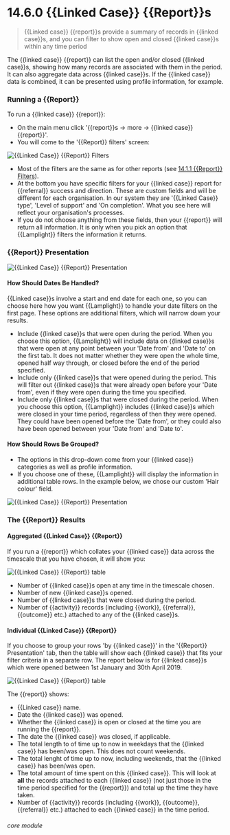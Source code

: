 # 14.6.0 {{Linked Case}} {{Report}}s

> {{Linked case}} {{report}}s provide a summary of records in {{linked case}}s, and you can filter to show open and closed {{linked case}}s within any time period



The {{linked case}} {{report}} can list the open and/or closed {{linked case}}s, showing how many records are associated with them in the period. It can also aggregate data across {{linked case}}s. If the {{linked case}} data is combined, it can be presented using profile information, for example.

### Running a {{Report}}

To run a {{linked case}} {{report}}:

- On the main menu click '{{report}}s -> more -> {{linked case}} {{report}}'.
- You will come to the '{{Report}} filters' screen:

![{{Linked Case}} {{Report}} Filters](13.6.0a.png)

- Most of the filters are the same as for other reports (see [14.1.1 {{Report}} Filters](/help/index/p/14.1.1)).
- At the bottom you have specific filters for your {{linked case}} report for {{referral}} success and direction. These are custom fields and will be different for each organisation. In our system they are '{{Linked Case}} type', 'Level of support' and 'On completion'. What you see here will reflect your organisation's processes. 
- If you do not choose anything from these fields, then your {{report}} will return all information. It is only when you pick an option that {{Lamplight}} filters the information it returns. 

### {{Report}} Presentation

![{{Linked Case}} {{Report}} Presentation](13.6.0b.png)

#### How Should Dates Be Handled?
{{Linked case}}s involve a start and end date for each one, so you can choose here how you want {{Lamplight}} to handle your date filters on the first page. These options are additional filters, which will narrow down your results.
- Include {{linked case}}s that were open during the period. When you choose this option, {{Lamplight}} will include data on {{linked case}}s that were open at any point between your 'Date from' and 'Date to' on the first tab. It does not matter whether they were open the whole time, opened half way through, or closed before the end of the period specified.
- Include only {{linked case}}s that were opened during the period. This will filter out {{linked case}}s that were already open before your 'Date from', even if they were open during the time you specified.
- Include only {{linked case}}s that were closed during the period. When you choose this option, {{Lamplight}} includes {{linked case}}s which were closed in your time period, regardless of then they were opened. They could have been opened before the 'Date from', or they could also have been opened between your 'Date from' and 'Date to'.

#### How Should Rows Be Grouped?
- The options in this drop-down come from your {{linked case}} categories as well as profile information. 
- If you choose one of these, {{Lamplight}} will display the information in additional table rows.  In the example below, we chose our custom 'Hair colour' field.

![{{Linked Case}} {{Report}} Presentation](13.6.0c.png)


### The {{Report}} Results

#### Aggregated {{Linked Case}} {{Report}}
If you run a {{report}} which collates your {{linked case}} data across the timescale that you have chosen, it will show you:

![{{Linked Case}} {{Report}} table](13.6.0d.png)

- Number of {{linked case}}s open at any time in the timescale chosen.
- Number of new {{linked case}}s opened.
- Number of {{linked case}}s that were closed during the period.
- Number of {{activity}} records (including {{work}}, {{referral}}, {{outcome}} etc.) attached to any of the {{linked case}}s.

#### Individual {{Linked Case}} {{Report}}
If you choose to group your rows 'by {{linked case}}' in the '{{Report}} Presentation' tab, then the table will show each {{linked case}} that fits your filter criteria in a separate row. The report below is for {{linked case}}s which were opened between 1st January and 30th April 2019.

![{{Linked Case}} {{Report}} table](13.6.0e.png)

The {{report}} shows:
- {{Linked case}} name.
- Date the {{linked case}} was opened.
- Whether the {{linked case}} is open or closed at the time you are running the {{report}}.
- The date the {{linked case}} was closed, if applicable.
- The total length to of time up to now in weekdays that the {{linked case}} has been/was open. This does not count weekends.
- The total lenght of time up to now, including weekends, that the {{linked case}} has been/was open.
- The total amount of time spent on this {{linked case}}. This will look at **all** the records attached to each {{linked case}} (not just those in the time period specified for the {{report}}) and total up the time they have taken.
- Number of {{activity}} records (including {{work}}, {{outcome}}, {{referral}} etc.) attached to each {{linked case}} in the time period.


###### core module
